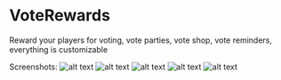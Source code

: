 # VoteRewards
 Reward your players for voting, vote parties, vote shop, vote reminders, everything is customizable
 
 
 Screenshots:
 ![alt text](https://i.imgur.com/nMlknl9.png)
 ![alt text](https://i.imgur.com/nxl1kPS.png)
 ![alt text](https://i.imgur.com/zlbMfju.png)
 ![alt text](https://i.imgur.com/6atUtHD.png)
 ![alt text](https://i.imgur.com/onx24nM.png)
